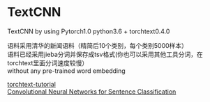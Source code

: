 # TextCNN
TextCNN by using Pytorch1.0
python3.6 + torchtext0.4.0

语料采用清华的新闻语料（精简后10个类别，每个类别5000样本）  
语料已经采用jieba分词并保存成tsv格式(你也可以采用其他工具分词，在torchtext里面分词速度较慢）  
without any pre-trained word embedding 


[torchtext-tutorial](http://mlexplained.com/2018/02/08/a-comprehensive-tutorial-to-torchtext/)  
[Convolutional Neural Networks for Sentence Classification](https://arxiv.org/abs/1408.5882)
